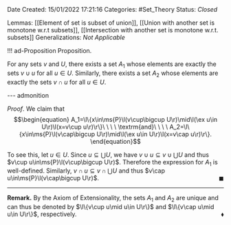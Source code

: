 <br />
<br />

Date Created: 15/01/2022 17:21:16
Categories: #Set_Theory
Status: _Closed_

Lemmas: [[Element of set is subset of union]], [[Union with another set is monotone w.r.t subsets]], [[Intersection with another set is monotone w.r.t. subsets]]
Generalizations: _Not Applicable_

!!! ad-Proposition Proposition.

For any sets $v$ and $U$, there exists a set $A_1$ whose elements are exactly the sets $v\cup u$ for all $u\in U$. Similarly, there exists a set $A_2$ whose elements are exactly the sets $v\cap u$ for all $u\in U$.

--- admonition

_Proof_. We claim that
$$\begin{equation}
    A_1=\l\{x\in\ms{P}\l(v\cup\bigcup U\r)\mid\l(\ex u\in U\r)\l(x=v\cup u\r)\r\}\ \ \ \ \textrm{and}\ \ \ \ A_2=\l\{x\in\ms{P}\l(v\cap\bigcup U\r)\mid\l(\ex u\in U\r)\l(x=v\cap u\r)\r\}.
\end{equation}$$

To see this, let $u\in U$. Since $u\subseteq\bigcup U$, we have $v\cup u\subseteq v\cup\bigcup U$ and thus $v\cup u\in\ms{P}\l(v\cup\bigcup U\r)$. Therefore the expression for $A_1$ is well-defined. Similarly, $v\cap u\subseteq v\cap\bigcup U$ and thus $v\cap u\in\ms{P}\l(v\cap\bigcup U\r)$.<span style="float:right;">$\blacksquare$</span>

---

**Remark.** By the Axiom of Extensionality, the sets $A_1$ and $A_2$ are unique and can thus be denoted by $\l\{v\cup u\mid u\in U\r\}$ and $\l\{v\cap u\mid u\in U\r\}$, respectively.<span style="float:right;">$\blacklozenge$</span>
